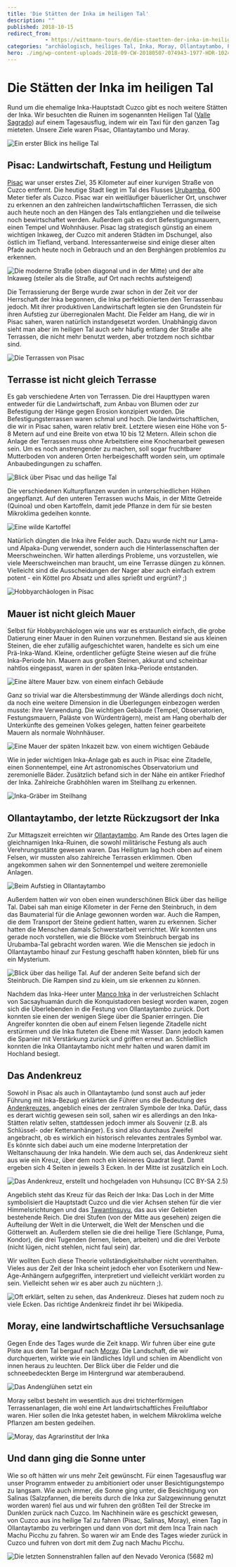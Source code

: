 ```yaml
---
title: 'Die Stätten der Inka im heiligen Tal'
description: ""
published: 2018-10-15
redirect_from: 
            - https://wittmann-tours.de/die-staetten-der-inka-im-heiligen-tal/
categories: "archäologisch, heiliges Tal, Inka, Moray, Ollantaytambo, Peru, Peru, Pisac, Ruinen, Valle Sagrado"
hero: ./img/wp-content-uploads-2018-09-CW-20180507-074943-1977-HDR-1024x683.jpg
---
```

# Die Stätten der Inka im heiligen Tal

Rund um die ehemalige Inka-Hauptstadt Cuzco gibt es noch weitere Stätten der Inka. Wir besuchten die Ruinen im sogenannten Heiligen Tal ([Valle Sagrado](https://en.wikipedia.org/wiki/Sacred_Valley)) auf einem Tagesausflug, indem wir ein Taxi für den ganzen Tag mieteten. Unsere Ziele waren Pisac, Ollantaytambo und Moray.

![Ein erster Blick ins heilige Tal](./img/wp-content-uploads-2018-09-CW-20180507-074943-1977-HDR-1024x683.jpg)

<!--more-->

## Pisac: Landwirtschaft, Festung und Heiligtum

[Pisac](https://en.wikipedia.org/wiki/P%C3%ADsac) war unser erstes Ziel, 35 Kilometer auf einer kurvigen Straße von Cuzco entfernt. Die heutige Stadt liegt im Tal des Flusses [Urubamba](https://de.wikipedia.org/wiki/Urubamba), 600 Meter tiefer als Cuzco. Pisac war ein weitläufiger bäuerlicher Ort, unschwer zu erkennen an den zahlreichen landwirtschaftlichen Terrassen, die sich auch heute noch an den Hängen des Tals entlangziehen und die teilweise noch bewirtschaftet werden. Außerdem gab es dort Befestigungsmauern, einen Tempel und Wohnhäuser. Pisac lag strategisch günstig an einem wichtigen Inkaweg, der Cuzco mit anderen Städten im Dschungel, also östlich im Tiefland, verband. Interessanterweise sind einige dieser alten Pfade auch heute noch in Gebrauch und an den Berghängen problemlos zu erkennen.

![Die moderne Straße (oben diagonal und in der Mitte) und der alte Inkaweg (steiler als die Straße, auf Ort nach rechts aufsteigend)](./img/wp-content-uploads-2018-09-CW-20180507-091418-0037-1024x683.jpg)

Die Terrassierung der Berge wurde zwar schon in der Zeit vor der Herrschaft der Inka begonnen, die Inka perfektionierten den Terrassenbau jedoch. Mit ihrer produktiven Landwirtschaft legten sie den Grundstein für ihren Aufstieg zur überregionalen Macht. Die Felder am Hang, die wir in Pisac sahen, waren natürlich instandgesetzt worden. Unabhängig davon sieht man aber im heiligen Tal auch sehr häufig entlang der Straße alte Terrassen, die nicht mehr benutzt werden, aber trotzdem noch sichtbar sind.

![Die Terrassen von Pisac](./img/wp-content-uploads-2018-09-CW-20180507-094718-2000-1024x683.jpg)

## Terrasse ist nicht gleich Terrasse

Es gab verschiedene Arten von Terrassen. Die drei Haupttypen waren entweder für die Landwirtschaft, zum Anbau von Blumen oder zur Befestigung der Hänge gegen Erosion konzipiert worden. Die Befestigungsterrassen waren schmal und hoch. Die landwirtschaftlichen, die wir in Pisac sahen, waren relativ breit. Letztere wiesen eine Höhe von 5-8 Metern auf und eine Breite von etwa 10 bis 12 Metern. Allein schon die Anlage der Terrassen muss ohne Arbeitstiere eine Knochenarbeit gewesen sein. Um es noch anstrengender zu machen, soll sogar fruchtbarer Mutterboden von anderen Orten herbeigeschafft worden sein, um optimale Anbaubedingungen zu schaffen.

![Blick über Pisac und das heilige Tal](./img/wp-content-uploads-2018-09-CW-20180507-093721-1993-1024x640.jpg)

Die verschiedenen Kulturpflanzen wurden in unterschiedlichen Höhen angepflanzt. Auf den unteren Terrassen wuchs Mais, in der Mitte Getreide (Quinoa) und oben Kartoffeln, damit jede Pflanze in dem für sie besten Mikroklima gedeihen konnte.

![Eine wilde Kartoffel](./img/wp-content-uploads-2018-09-CW-20180507-084445-1986-1024x683.jpg)

Natürlich düngten die Inka ihre Felder auch. Dazu wurde nicht nur Lama- und Alpaka-Dung verwendet, sondern auch die Hinterlassenschaften der Meerschweinchen. Wir hatten allerdings Probleme, uns vorzustellen, wie viele Meerschweinchen man braucht, um eine Terrasse düngen zu können. Vielleicht sind die Ausscheidungen der Nager aber auch einfach extrem potent - ein Köttel pro Absatz und alles sprießt und ergrünt? ;)

![Hobbyarchäologen in Pisac](./img/wp-content-uploads-2018-09-CW-20180507-092942-0039-HDR-1024x683.jpg)

## Mauer ist nicht gleich Mauer

Selbst für Hobbyarchäologen wie uns war es erstaunlich einfach, die grobe Datierung einer Mauer in den Ruinen vorzunehmen. Bestand sie aus kleinen Steinen, die eher zufällig aufgeschichtet waren, handelte es sich um eine Prä-Inka-Wand. Kleine, ordentlicher gefügte Steine wiesen auf die frühe Inka-Periode hin. Mauern aus großen Steinen, akkurat und scheinbar nahtlos eingepasst, waren in der späten Inka-Periode entstanden.

![Eine ältere Mauer bzw. von einem einfach Gebäude](./img/wp-content-uploads-2018-09-CW-20180507-093816-0047-1024x683.jpg)

Ganz so trivial war die Altersbestimmung der Wände allerdings doch nicht, da noch eine weitere Dimension in die Überlegungen einbezogen werden musste: ihre Verwendung. Die wichtigen Gebäude (Tempel, Observatorien, Festungsmauern, Paläste von Würdenträgern), meist am Hang oberhalb der Unterkünfte des gemeinen Volkes gelegen, hatten feiner gearbeitete Mauern als normale Wohnhäuser.

![Eine Mauer der späten Inkazeit bzw. von einem wichtigen Gebäude](http://wittmann-tours.de/wp-content/uploads/2018/09/CW-20180507-094320-1997-1024x683.jpg)

Wie in jeder wichtigen Inka-Anlage gab es auch in Pisac eine Zitadelle, einen Sonnentempel, eine Art astronomisches Observatorium und zeremonielle Bäder. Zusätzlich befand sich in der Nähe ein antiker Friedhof der Inka. Zahlreiche Grabhöhlen waren im Steilhang zu erkennen.

![Inka-Gräber im Steilhang](http://wittmann-tours.de/wp-content/uploads/2018/09/CW-20180507-091358-0036-1024x683.jpg)

## Ollantaytambo, der letzte Rückzugsort der Inka

Zur Mittagszeit erreichten wir [Ollantaytambo](https://en.wikipedia.org/wiki/Ollantaytambo). Am Rande des Ortes lagen die gleichnamigen Inka-Ruinen, die sowohl militärische Festung als auch Verehrungsstätte gewesen waren. Das Heiligtum lag hoch oben auf einem Felsen, wir mussten also zahlreiche Terrassen erklimmen. Oben angekommen sahen wir den Sonnentempel und weitere zeremonielle Anlagen.

![Beim Aufstieg in Ollantaytambo](http://wittmann-tours.de/wp-content/uploads/2018/09/CW-20180507-132712-0055-1024x683.jpg)

Außerdem hatten wir von oben einen wunderschönen Blick über das heilige Tal. Dabei sah man einige Kilometer in der Ferne den Steinbruch, in dem das Baumaterial für die Anlage gewonnen worden war. Auch die Rampen, die dem Transport der Steine gedient hatten, waren zu erkennen. Sicher hatten die Menschen damals Schwerstarbeit verrichtet. Wir konnten uns gerade noch vorstellen, wie die Blöcke vom Steinbruch bergab ins Urubamba-Tal gebracht worden waren. Wie die Menschen sie jedoch in Ollantaytambo hinauf zur Festung geschafft haben könnten, blieb für uns ein Mysterium.

![Blick über das heilige Tal. Auf der anderen Seite befand sich der Steinbruch. Die Rampen sind zu klein, um sie erkennen zu können.](http://wittmann-tours.de/wp-content/uploads/2018/09/CW-20180507-141319-2029-HDR-1024x683.jpg)

Nachdem das Inka-Heer unter [Manco Inka](https://de.wikipedia.org/wiki/Manco_C%C3%A1pac_II.) in der verlustreichen Schlacht von Sacsayhuamán durch die Konquistadoren besiegt worden waren, zogen sich die Überlebenden in die Festung von Ollantaytambo zurück. Dort konnten sie einen der wenigen Siege über die Spanier erringen. Die Angreifer konnten die oben auf einem Felsen liegende Zitadelle nicht erstürmen und die Inka fluteten die Ebene mit Wasser. Dann jedoch kamen die Spanier mit Verstärkung zurück und griffen erneut an. Schließlich konnten die Inka Ollantaytambo nicht mehr halten und waren damit im Hochland besiegt.

## Das Andenkreuz

Sowohl in Pisac als auch in Ollantaytambo (und sonst auch auf jeder Führung mit Inka-Bezug) erklärten die Führer uns die Bedeutung des [Andenkreuzes](https://de.wikipedia.org/wiki/Andenkreuz), angeblich eines der zentralen Symbole der Inka. Dafür, dass es derart wichtig gewesen sein soll, sahen wir es allerdings an den Inka-Stätten relativ selten, stattdessen jedoch immer als Souvenir (z.B. als Schlüssel- oder Kettenanhänger). Es sind also durchaus Zweifel angebracht, ob es wirklich ein historisch relevantes zentrales Symbol war. Es könnte sich dabei auch um eine moderne Interpretation der Weltanschauung der Inka handeln. Wie dem auch sei, das Andenkreuz sieht aus wie ein Kreuz, über dem noch ein kleineres Quadrat liegt. Damit ergeben sich 4 Seiten in jeweils 3 Ecken. In der Mitte ist zusätzlich ein Loch.

![Das Andenkreuz, erstellt und hochgeladen von Huhsunqu (CC BY-SA 2.5)](http://wittmann-tours.de/wp-content/uploads/2018/09/Tawa_chakana_qillqana.svg_.png)![]()![]()

Angeblich steht das Kreuz für das Reich der Inka: Das Loch in der Mitte symbolisiert die Hauptstadt Cuzco und die vier Achsen stehen für die vier Himmelsrichtungen und das [Tawantinsuyu](https://de.wikipedia.org/wiki/Inka#Tawantinsuyu_%E2%80%93_Reich_aus_vier_Teilen), das aus vier Gebieten bestehende Reich. Die drei Stufen (von der Mitte aus gesehen) zeigen die Aufteilung der Welt in die Unterwelt, die Welt der Menschen und die Götterwelt an. Außerdem stellen sie die drei heilige Tiere (Schlange, Puma, Kondor), die drei Tugenden (lernen, lieben, arbeiten) und die drei Verbote (nicht lügen, nicht stehlen, nicht faul sein) dar.

Wir wollten Euch diese Theorie vollständigkeitshalber nicht vorenthalten. Vieles aus der Zeit der Inka scheint jedoch eher von Esoterikern und New-Age-Anhängern aufgegriffen, interpretiert und vielleicht verklärt worden zu sein. Vielleicht sehen wir es aber auch zu nüchtern ;).

![Oft erklärt, selten zu sehen, das Andenkreuz. Dieses hat zudem noch zu viele Ecken. Das richtige Andenkreiz findet ihr bei Wikipedia.](http://wittmann-tours.de/wp-content/uploads/2018/09/CW-20180507-140455-0062-1024x683.jpg)

## Moray, eine landwirtschaftliche Versuchsanlage

Gegen Ende des Tages wurde die Zeit knapp. Wir fuhren über eine gute Piste aus dem Tal bergauf nach [Moray](<https://de.wikipedia.org/wiki/Moray_(Inka)>). Die Landschaft, die wir durchquerten, wirkte wie ein ländliches Idyll und schien im Abendlicht von innen heraus zu leuchten. Der Blick über die Felder und die schneebedeckten Berge im Hintergrund war atemberaubend.

![Das Andenglühen setzt ein](http://wittmann-tours.de/wp-content/uploads/2018/09/CW-20180507-160634-0103-1024x576.jpg)

Moray selbst besteht im wesentlich aus drei trichterförmigen Terrassenanlagen, die wohl eine Art landwirtschaftliches Freiluftlabor waren. Hier sollen die Inka getestet haben, in welchem Mikroklima welche Pflanzen am besten gedeihen.

![Moray, das Agrarinstitut der Inka](http://wittmann-tours.de/wp-content/uploads/2018/09/CW-20180507-154736-2056-HDR-1024x683.jpg)

## Und dann ging die Sonne unter

Wie so oft hätten wir uns mehr Zeit gewünscht. Für einen Tagesausflug war unser Programm entweder zu ambitioniert oder unser Besichtigungstempo zu langsam. Wie auch immer, die Sonne ging unter, die Besichtigung von Salinas (Salzpfannen, die bereits durch die Inka zur Salzgewinnung genutzt worden waren) fiel aus und wir fuhren den größten Teil der Strecke im Dunklen zurück nach Cuzco. Im Nachhinein wäre es geschickt gewesen, von Cuzco aus ins heilige Tal zu fahren (Pisac, Salinas, Moray), einen Tag in Ollantaytambo zu verbringen und dann von dort mit dem Inca Train nach Machu Picchu zu fahren. So waren wir am Ende des Tages wieder zurück in Cuzco und fuhren von dort mit dem Zug nach Machu Picchu.

![Die letzten Sonnenstrahlen fallen auf den Nevado Veronica (5682 m)](http://wittmann-tours.de/wp-content/uploads/2018/09/CW-20180507-160754-0106-1024x576.jpg)
